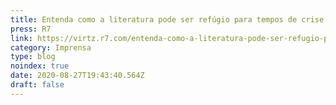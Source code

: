 ```yaml
---
title: Entenda como a literatura pode ser refúgio para tempos de crise
press: R7
link: https://virtz.r7.com/entenda-como-a-literatura-pode-ser-refugio-para-tempos-de-crise-27082020
category: Imprensa
type: blog
noindex: true
date: 2020-08-27T19:43:40.564Z
draft: false
---
```

